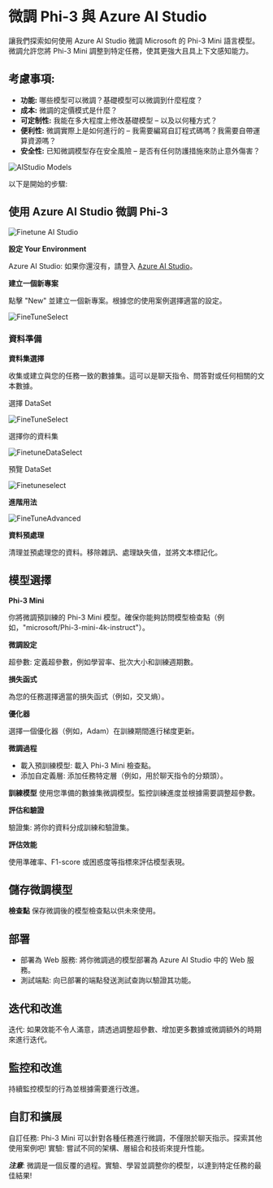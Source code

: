 ﻿# **微調 Phi-3 與 Azure AI Studio**

讓我們探索如何使用 Azure AI Studio 微調 Microsoft 的 Phi-3 Mini 語言模型。微調允許您將 Phi-3 Mini 調整到特定任務，使其更強大且具上下文感知能力。

## 考慮事項:

- **功能:** 哪些模型可以微調？基礎模型可以微調到什麼程度？
- **成本:** 微調的定價模式是什麼？
- **可定制性:** 我能在多大程度上修改基礎模型 – 以及以何種方式？
- **便利性:** 微調實際上是如何進行的 – 我需要編寫自訂程式碼嗎？我需要自帶運算資源嗎？
- **安全性:** 已知微調模型存在安全風險 – 是否有任何防護措施來防止意外傷害？

![AIStudio Models](../../../../imgs/05/AIStudio/AIStudioModels.png)

以下是開始的步驟:

## 使用 Azure AI Studio 微調 Phi-3

![Finetune AI Studio](../../../../imgs/05/AIStudio/AIStudiofinetune.png)

**設定 Your Environment**

Azure AI Studio: 如果你還沒有，請登入 [Azure AI Studio](https://ai.azure.com?WT.mc_id=aiml-138114-kinfeylo)。

**建立一個新專案**

點擊 "New" 並建立一個新專案。根據您的使用案例選擇適當的設定。

![FineTuneSelect](../../../../imgs/05/AIStudio/AIStudiofinetuneselect.png)

### 資料準備

**資料集選擇**

收集或建立與您的任務一致的數據集。這可以是聊天指令、問答對或任何相關的文本數據。

選擇 DataSet

![FineTuneSelect](../../../../imgs/05/AIStudio/AIStudiofintunetask.png)

選擇你的資料集

![FinetuneDataSelect](../../../../imgs/05/AIStudio/AIStudiodatafintuneselect.png)

預覽 DataSet

![Finetuneselect](../../../../imgs/05/AIStudio/AIStudiofinetunepreview.png)

**進階用法**

![FineTuneAdvanced](../../../../imgs/05/AIStudio/AIStudiofinetuneadvanced.png)

**資料預處理**

清理並預處理您的資料。移除雜訊、處理缺失值，並將文本標記化。

## 模型選擇

**Phi-3 Mini**

你將微調預訓練的 Phi-3 Mini 模型。確保你能夠訪問模型檢查點（例如，"microsoft/Phi-3-mini-4k-instruct"）。

**微調設定**

超參數: 定義超參數，例如學習率、批次大小和訓練週期數。

**損失函式**

為您的任務選擇適當的損失函式（例如，交叉熵）。

**優化器**

選擇一個優化器（例如，Adam）在訓練期間進行梯度更新。

**微調過程**

- 載入預訓練模型: 載入 Phi-3 Mini 檢查點。
- 添加自定義層: 添加任務特定層（例如，用於聊天指令的分類頭）。

**訓練模型**
使用您準備的數據集微調模型。監控訓練進度並根據需要調整超參數。

**評估和驗證**

驗證集: 將你的資料分成訓練和驗證集。

**評估效能**

使用準確率、F1-score 或困惑度等指標來評估模型表現。

## 儲存微調模型

**檢查點**
保存微調後的模型檢查點以供未來使用。

## 部署

- 部署為 Web 服務: 將你微調過的模型部署為 Azure AI Studio 中的 Web 服務。
- 測試端點: 向已部署的端點發送測試查詢以驗證其功能。

## 迭代和改進

迭代: 如果效能不令人滿意，請透過調整超參數、增加更多數據或微調額外的時期來進行迭代。

## 監控和改進

持續監控模型的行為並根據需要進行改進。

## 自訂和擴展

自訂任務: Phi-3 Mini 可以針對各種任務進行微調，不僅限於聊天指示。探索其他使用案例吧!
實驗: 嘗試不同的架構、層組合和技術來提升性能。

***注意***: 微調是一個反覆的過程。實驗、學習並調整你的模型，以達到特定任務的最佳結果!

